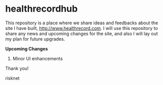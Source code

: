 # healthrecordhub

This repository is a place where we share ideas and feedbacks about the site I have built, http://www.healthrecord.com.
I will use this repository to share any news and upcoming changes for the site, and also I will lay out my plan for future upgrades.

**Upcoming Changes**

1. Minor UI enhancements





Thank you!

risknet

